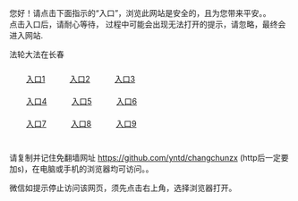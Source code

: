 您好！请点击下面指示的“入口”，浏览此网站是安全的，且为您带来平安。。 <br/>
点击入口后，请耐心等待， 过程中可能会出现无法打开的提示，请忽略，最终会进入网站. </br>

法轮大法在长春<br/>
<div style="padding:10px"><a style="margin:20px" target="_blank" href="https://d30hwybx0ns0mf.cloudfront.net/2Qpsp?ejgbylpo" id="ccLink1" rel="nofollow">入口1</a> <a target="_blank" style="margin:20px" href="https://d1zj3q4qxtdttl.cloudfront.net/2Qpsp?wldxsbc" id="ccLink2" rel="nofollow">入口2</a> <a style="margin:20px" target="_blank" href="https://dapeqpz5m1o4s.cloudfront.net/2Qpsp?rjdrhr" id="ccLink3" rel="nofollow">入口3</a></div>

<div style="padding:10px" ><a style="margin:20px" target="_blank" href="https://d30hwybx0ns0mf.cloudfront.net/2Qpsp?ejgbylpo" id="ccLink4" rel="nofollow">入口4</a> <a style="margin:20px" href="https://d1zj3q4qxtdttl.cloudfront.net/2Qpsp?wldxsbc" target="_blank" id="ccLink5" rel="nofollow">入口5</a> <a style="margin:20px" href="https://dapeqpz5m1o4s.cloudfront.net/2Qpsp?rjdrhr" target="_blank" id="ccLink6" rel="nofollow">入口6</a></div>

<div style="padding:10px"><a style="margin:20px" target="_blank" href="https://d30hwybx0ns0mf.cloudfront.net/2Qpsp?ejgbylpo" id="ccLink7" rel="nofollow">入口7</a> <a style="margin:20px" href="https://d1zj3q4qxtdttl.cloudfront.net/2Qpsp?wldxsbc" target="_blank" id="ccLink8" rel="nofollow">入口8</a> <a style="margin:20px" target="_blank" href="https://dapeqpz5m1o4s.cloudfront.net/2Qpsp?rjdrhr" id="ccLink9" rel="nofollow">入口9</a></div>

<br/>



请复制并记住免翻墙网址 https://github.com/yntd/changchunzx (http后一定要加s)，在电脑或手机的浏览器均可访问。。<br/>

微信如提示停止访问该网页，须先点击右上角，选择浏览器打开。
